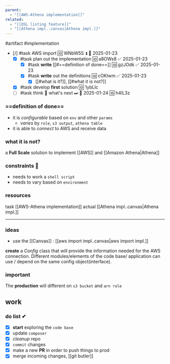 ```yaml
---
parent:
  - "[[AWS-Athena implementation]]"
related:
  - "[[QSL listing feature]]"
  - "[[Athena impl..canvas|Athena impl.]]"
---
```

#artifact #implementation 

- [/] #task AWS import 🆔 WNbW5S ⏫ 📅 2025-01-23
	- [x] #task plan out the implementation 🆔 a8OWs8 ✅ 2025-01-23
		- [x] #task **write** [[#==definition of done==]] 🆔 gzJOdk ✅ 2025-01-23
		- [x] #task **write** out the definitions 🆔 cOKlwm ✅ 2025-01-23
			- [x] [[#what is it?]], [[#what it is not?]]
	- [x] #task develop **first** solution 🆔 1ybLlc
	- [ ] #task think 🤔 what's next ⏭ 📅 2025-01-24 🆔 h4lL3z

### ==definition of done==

- it is *configurable* based on `env` and other `params`
	- *varies* by `role`, `s3 output`, `athena table`
- it is able to *connect* to AWS and receive data

### what it is not?
a **Full  Scale** solution to implement [[AWS]] and [[Amazon Athena|Athena]]

### constraints 🔗
- needs to work a `shell script` 
- needs to vary based on `environment`
### resources
task [[AWS-Athena implementation]]
actual [[Athena impl..canvas|Athena impl.]]

---
### ideas
- use the [[Canvas]] : [[aws import  impl..canvas|aws import  impl.]]

**create** a *Config* class that will provide the information needed for the AWS connection.
Different modules/elements of the code base/ application can use / depend on the same config object(interface).
### important
The **production** will different on `s3 bucket` and `arn role`
## work
### do list ✔
- [x] **start** exploring the `code base`
- [x] update `composer`
- [x] *cleanup* repo
- [x] `commit` changes
- [x] make a new **PR** in order to push things to prod
- [x] merge incoming changes, [[git butler]]
